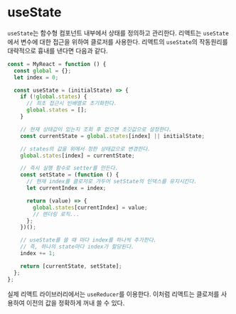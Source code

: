 # useState

`useState`는 함수형 컴포넌트 내부에서 상태를 정의하고 관리한다. 리액트는 `useState`에서 변수에 대한 접근을 위하여 클로저를 사용한다. 리액트의 `useState`의 작동원리를 대략적으로 흉내를 낸다면 다음과 같다.

```ts
const = MyReact = function () {
  const global = {};
  let index = 0;

  const useState = (initialState) => {
    if (!global.states) {
      // 최초 접근시 빈배열로 초기화한다.
      global.states = [];
    }

    // 현재 상태값이 있는지 조회 후 없으면 초깃값으로 설정한다.
    const currentState = global.states[index] || initialState;

    // states의 값을 위에서 정한 상태값으로 변경한다.
    global.states[index] = currentState;

    // 즉시 실행 함수로 setter를 만든다.
    const setState = (function () {
      // 현재 index를 클로저로 가두어 setState의 인덱스를 유지시킨다.
      let currentIndex = index;

      return (value) => {
        global.states[currentIndex] = value;
        // 렌더링 로직...
      };
    })();

    // useState를 쓸 때 마다 index를 하나씩 추가한다.
    // 즉, 하나의 state마다 index가 할당된다.
    index += 1;

    return [currentState, setState];
  };
};
```

실제 리액트 라이브러리에서는 `useReducer`를 이용한다.
이처럼 리액트는 클로저를 사용하여 이전의 값을 정확하게 꺼내 쓸 수 있다.
